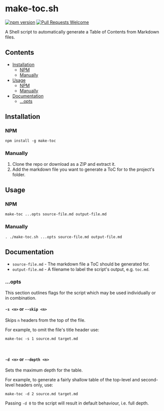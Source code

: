 # make-toc.sh
[![npm version](https://badge.fury.io/js/make-toc.svg)](https://badge.fury.io/js/make-toc)
<a href="https://github.com/bkrem/make-toc.sh/pulls"><img alt="Pull Requests Welcome" src="https://img.shields.io/badge/PRs-welcome-brightgreen.svg?style=flat-square"></a>

A Shell script to automatically generate a Table of Contents from Markdown files.


## Contents
- [Installation](#installation)
    - [NPM](#npm)
    - [Manually](#manually)
- [Usage](#usage)
    - [NPM](#npm-1)
    - [Manually](#manually-1)
- [Documentation](#documentation)
    - [...opts](#opts)


## Installation
### NPM
```
npm install -g make-toc
```

### Manually
1. Clone the repo or download as a ZIP and extract it.
2. Add the markdown file you want to generate a ToC for to the project's folder.


## Usage
### NPM
```
make-toc ...opts source-file.md output-file.md
```

### Manually
```
. ./make-toc.sh ...opts source-file.md output-file.md
```


## Documentation
- `source-file.md` - The markdown file a ToC should be generated for.
- `output-file.md` - A filename to label the script's output, e.g. `toc.md`.

### ...opts
This section outlines flags for the script which may be used individually or in combination.

#### `-s <n>` or `--skip <n>`
Skips `n` headers from the top of the file.

For example, to omit the file's title header use:
```
make-toc -s 1 source.md target.md
```

<br/>

#### `-d <n>` or `--depth <n>`
Sets the maximum depth for the table.

For example, to generate a fairly shallow table of the top-level and second-level headers only, use:
```
make-toc -d 2 source.md target.md
```
Passing `-d 0` to the script will result in default behaviour, i.e. full depth.
